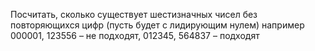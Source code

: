  Посчитать, сколько существует шестизначных чисел без повторяющихся цифр (пусть будет с лидирующим нулем) например 000001, 123556 – не подходят, 012345, 564837 – подходят
